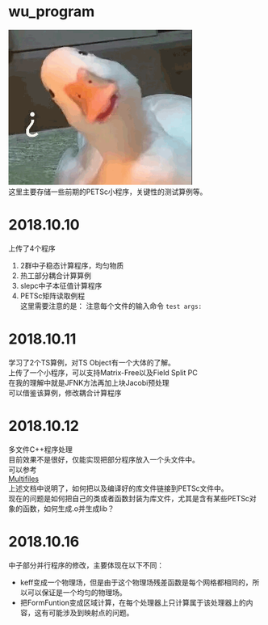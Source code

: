 wu_program
==========  
![smile](smile.png)  
这里主要存储一些前期的PETSc小程序，关键性的测试算例等。  

# 2018.10.10  
上传了4个程序
1. 2群中子稳态计算程序，均匀物质
2. 热工部分耦合计算算例
3. slepc中子本征值计算程序
4. PETSc矩阵读取例程  
这里需要注意的是：
注意每个文件的输入命令
 `test args: `

# 2018.10.11
学习了2个TS算例，对TS Object有一个大体的了解。  
上传了一个小程序，可以支持Matrix-Free以及Field Split PC  
在我的理解中就是JFNK方法再加上块Jacobi预处理  
可以借鉴该算例，修改耦合计算程序


# 2018.10.12
多文件C++程序处理  
目前效果不是很好，仅能实现把部分程序放入一个头文件中。  
可以参考  
[Multifiles](http://www.itkeyword.com/doc/5923142964970566764/creating-a-library-file-in-makefile-and-compiling-after-that)  
上述文档中说明了，如何把以及编译好的库文件链接到PETSc文件中。  
现在的问题是如何把自己的类或者函数封装为库文件，尤其是含有某些PETSc对象的函数，如何生成.o并生成lib？


# 2018.10.16
中子部分并行程序的修改，主要体现在以下不同：  
* keff变成一个物理场，但是由于这个物理场残差函数是每个网格都相同的，所以可以保证是一个均匀的物理场。
* 把FormFuntion变成区域计算，在每个处理器上只计算属于该处理器上的内容，这有可能涉及到映射点的问题。
